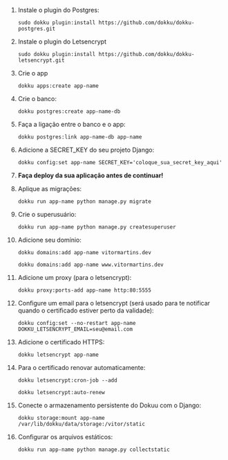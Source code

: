 1. Instale o plugin do Postgres:

    ```sudo dokku plugin:install https://github.com/dokku/dokku-postgres.git```

1. Instale o plugin do Letsencrypt

    ```sudo dokku plugin:install https://github.com/dokku/dokku-letsencrypt.git```

1. Crie o app

    ```dokku apps:create app-name```

1. Crie o banco:

    ```dokku postgres:create app-name-db```

1. Faça a ligação entre o banco e o app:

    ```dokku postgres:link app-name-db app-name```

1. Adicione a SECRET_KEY do seu projeto Django:

    ```dokku config:set app-name SECRET_KEY='coloque_sua_secret_key_aqui'```

1. **Faça deploy da sua aplicação antes de continuar!**
1. Aplique as migrações:

    ```dokku run app-name python manage.py migrate```

1. Crie o superusuário:

    ```dokku run app-name python manage.py createsuperuser```

1. Adicione seu domínio:

    ```dokku domains:add app-name vitormartins.dev```

    ```dokku domains:add app-name www.vitormartins.dev```

1. Adicione um proxy (para o letsencrypt):

    ```dokku proxy:ports-add app-name http:80:5555```

1. Configure um email para o letsencrypt (será usado para te notificar quando o certificado estiver perto da validade):

    ```dokku config:set --no-restart app-name DOKKU_LETSENCRYPT_EMAIL=seu@email.com```

1. Adicione o certificado HTTPS:

    ```dokku letsencrypt app-name```

1. Para o certificado renovar automaticamente:

    ```dokku letsencrypt:cron-job --add```

    ```dokku letsencrypt:auto-renew```
    
1. Conecte o armazenamento persistente do Dokuu com o Django:

    ```dokku storage:mount app-name /var/lib/dokku/data/storage:/vitor/static```
    
1. Configurar os arquivos estáticos:

    ```dokku run app-name python manage.py collectstatic```

